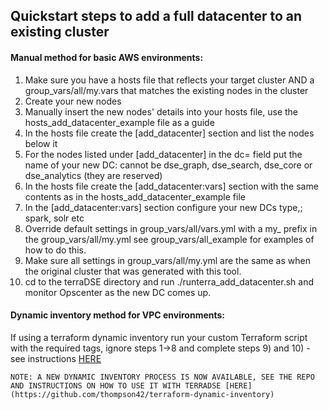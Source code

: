 
## Quickstart steps to add a full datacenter to an existing cluster

#### Manual method for basic AWS environments:

1. Make sure you have a hosts file that reflects your target cluster AND a group_vars/all/my.vars that matches the existing nodes in the cluster
2. Create your new nodes
3. Manually insert the new nodes' details into your hosts file, use the hosts_add_datacenter_example file as a guide
4. In the hosts file create the [add_datacenter] section and list the nodes below it
5. For the nodes listed under [add_datacenter] in the dc= field put the name of your new DC: cannot be dse_graph, dse_search, dse_core or dse_analytics (they are reserved)
6. In the hosts file create the [add_datacenter:vars] section with the same contents as in the hosts_add_datacenter_example file
7. In the [add_datacenter:vars] section configure your new DCs type,\; spark, solr etc
8. Override default settings in group_vars/all/vars.yml with a my_ prefix in the group_vars/all/my.yml see group_vars/all_example for examples of how to do this.
9. Make sure all settings in group_vars/all/my.yml are the same as when the original cluster that was generated with this tool.
10. cd to the terraDSE directory and run ./runterra_add_datacenter.sh and monitor Opscenter as the new DC comes up.

#### Dynamic inventory method for VPC environments:

If using a terraform dynamic inventory run your custom Terraform script with the required tags, ignore steps 1->8 and complete steps 9) and 10) - see instructions [HERE](https://github.com/thompson42/terraform-dynamic-inventory)

```
NOTE: A NEW DYNAMIC INVENTORY PROCESS IS NOW AVAILABLE, SEE THE REPO AND INSTRUCTIONS ON HOW TO USE IT WITH TERRADSE [HERE](https://github.com/thompson42/terraform-dynamic-inventory)
```
